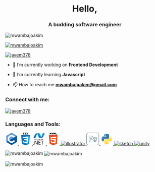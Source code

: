 <h1 align="center">Hello,</h1>
<h3 align="center">A budding software engineer</h3>

<p align="left"> <img src="https://komarev.com/ghpvc/?username=mwambajoakim&label=Profile%20views&color=0e75b6&style=flat" alt="mwambajoakim" /> </p>

<p align="left"> <a href="https://github.com/ryo-ma/github-profile-trophy"><img src="https://github-profile-trophy.vercel.app/?username=mwambajoakim" alt="mwambajoakim" /></a> </p>

<p align="left"> <a href="https://twitter.com/jayem378" target="blank"><img src="https://img.shields.io/twitter/follow/jayem378?logo=twitter&style=for-the-badge" alt="jayem378" /></a> </p>

- 🔭 I’m currently working on **Frontend Development**

- 🌱 I’m currently learning **Javascript**

- 📫 How to reach me **mwambajoakim@gmail.com**

<h3 align="left">Connect with me:</h3>
<p align="left">
<a href="https://twitter.com/jayem378" target="blank"><img align="center" src="https://raw.githubusercontent.com/rahuldkjain/github-profile-readme-generator/master/src/images/icons/Social/twitter.svg" alt="jayem378" height="30" width="40" /></a>
</p>

<h3 align="left">Languages and Tools:</h3>
<p align="left"> <a href="https://www.cprogramming.com/" target="_blank" rel="noreferrer"> <img src="https://raw.githubusercontent.com/devicons/devicon/master/icons/c/c-original.svg" alt="c" width="40" height="40"/> </a> <a href="https://www.w3schools.com/css/" target="_blank" rel="noreferrer"> <img src="https://raw.githubusercontent.com/devicons/devicon/master/icons/css3/css3-original-wordmark.svg" alt="css3" width="40" height="40"/> </a> <a href="https://dotnet.microsoft.com/" target="_blank" rel="noreferrer"> <img src="https://raw.githubusercontent.com/devicons/devicon/master/icons/dot-net/dot-net-original-wordmark.svg" alt="dotnet" width="40" height="40"/> </a> <a href="https://www.w3.org/html/" target="_blank" rel="noreferrer"> <img src="https://raw.githubusercontent.com/devicons/devicon/master/icons/html5/html5-original-wordmark.svg" alt="html5" width="40" height="40"/> </a> <a href="https://www.adobe.com/in/products/illustrator.html" target="_blank" rel="noreferrer"> <img src="https://www.vectorlogo.zone/logos/adobe_illustrator/adobe_illustrator-icon.svg" alt="illustrator" width="40" height="40"/> </a> <a href="https://www.photoshop.com/en" target="_blank" rel="noreferrer"> <img src="https://raw.githubusercontent.com/devicons/devicon/master/icons/photoshop/photoshop-line.svg" alt="photoshop" width="40" height="40"/> </a> <a href="https://www.python.org" target="_blank" rel="noreferrer"> <img src="https://raw.githubusercontent.com/devicons/devicon/master/icons/python/python-original.svg" alt="python" width="40" height="40"/> </a> <a href="https://www.sketch.com/" target="_blank" rel="noreferrer"> <img src="https://www.vectorlogo.zone/logos/sketchapp/sketchapp-icon.svg" alt="sketch" width="40" height="40"/> </a> <a href="https://unity.com/" target="_blank" rel="noreferrer"> <img src="https://www.vectorlogo.zone/logos/unity3d/unity3d-icon.svg" alt="unity" width="40" height="40"/> </a> </p>

<p><img align="left" src="https://github-readme-stats.vercel.app/api/top-langs?username=mwambajoakim&show_icons=true&locale=en&layout=compact" alt="mwambajoakim" /></p>

<p>&nbsp;<img align="center" src="https://github-readme-stats.vercel.app/api?username=mwambajoakim&show_icons=true&locale=en" alt="mwambajoakim" /></p>

<p><img align="center" src="https://github-readme-streak-stats.herokuapp.com/?user=mwambajoakim&" alt="mwambajoakim" /></p>

